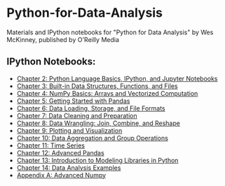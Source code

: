﻿# Python-for-Data-Analysis
Materials and IPython notebooks for "Python for Data Analysis" by Wes McKinney, published by O'Reilly Media

## IPython Notebooks:

* [Chapter 2: Python Language Basics, IPython, and Jupyter Notebooks](Chapter2/Chapter2.ipynb)
* [Chapter 3: Built-in Data Structures, Functions, and Files](Chapter3/Chapter3.ipynb)
* [Chapter 4: NumPy Basics: Arrays and Vectorized Computation](Chapter4/Chapter4.ipynb)
* [Chapter 5: Getting Started with Pandas](Chapter5/Chapter5.ipynb)
* [Chapter 6: Data Loading, Storage, and File Formats](Chapter6/Chapter6.ipynb)
* [Chapter 7: Data Cleaning and Preparation](Chapter7/Chapter7.ipynb)
* [Chapter 8: Data Wrangling: Join, Combine, and Reshape](Chapter8/Chapter8.ipynb)
* [Chapter 9: Plotting and Visualization](Chapter9/Chapter9.ipynb)
* [Chapter 10: Data Aggregation and Group Operations](Chapter10/Chapter10.ipynb)
* [Chapter 11: Time Series](Chapter11/Chapter11.ipynb)
* [Chapter 12: Advanced Pandas](Chapter12/Chapter12.ipynb)
* [Chapter 13: Introduction to Modeling Libraries in Python](Chapter13/Chapter13.ipynb)
* [Chapter 14: Data Analysis Examples](Chapter14/Chapter14.ipynb)
* [Appendix A: Advanced Numpy](Appendix-A-Advanced-Numpy/Appendix-A.ipynb)
